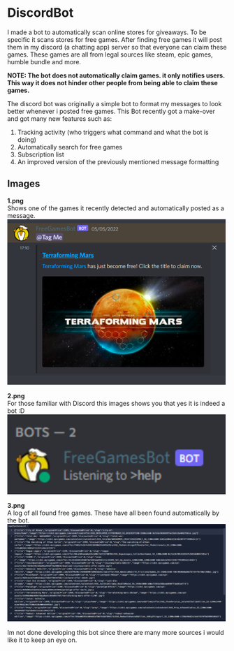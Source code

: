 # DiscordBot
I made a bot to automatically scan online stores for giveaways. To be specific it scans stores for free games. After finding free games it will post them in my discord (a chatting app) server so that everyone can claim these games. These games are all from legal sources like steam, epic games, humble bundle and more. 

**NOTE: The bot does not automatically claim games. it only notifies users. This way it does not hinder other people from being able to claim these games.**

The discord bot was originally a simple bot to format my messages to look better whenever i posted free games. This Bot recently got a make-over and got many new features such as:
1. Tracking activity (who triggers what command and what the bot is doing)
2. Automatically search for free games
3. Subscription list
4. An improved version of the previously mentioned message formatting

## Images
**1.png**<br/>
Shows one of the games it recently detected and automatically posted as a message.<br/>
<img src="https://github.com/KWijkniet/Collection/blob/main/DiscordBot/1.PNG" style="width:500px"><br/>

**2.png**<br/>
For those familiar with Discord this images shows you that yes it is indeed a bot :D<br/>
<img src="https://github.com/KWijkniet/Collection/blob/main/DiscordBot/2.PNG" style="width:500px"><br/>

**3.png**<br/>
A log of all found free games. These have all been found automatically by the bot.<br/>
<img src="https://github.com/KWijkniet/Collection/blob/main/DiscordBot/3.PNG" style="width:500px"><br/>

Im not done developing this bot since there are many more sources i would like it to keep an eye on.<br/>
